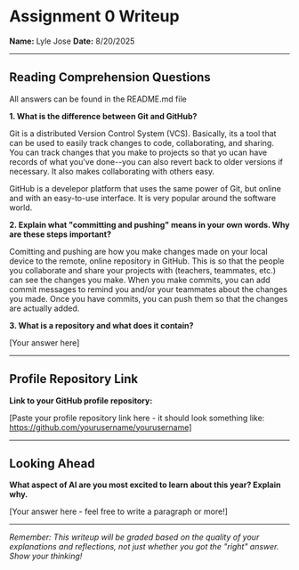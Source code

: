 # Assignment 0 Writeup

**Name:** Lyle Jose
**Date:** 8/20/2025

---

## Reading Comprehension Questions
All answers can be found in the README.md file

**1. What is the difference between Git and GitHub?**

Git is a distributed Version Control System (VCS). Basically, its a tool that can be used to easily track changes to code, collaborating, and sharing. You can track changes that you make to projects so that yo ucan have records of what you've done--you can also revert back to older versions if necessary. It also makes collaborating with others easy.

GitHub is a develepor platform that uses the same power of Git, but online and with an easy-to-use interface. It is very popular around the software world.

**2. Explain what "committing and pushing" means in your own words. Why are these steps important?**

Comitting and pushing are how you make changes made on your local device to the remote, online repository in GitHub. This is so that the people you collaborate and share your projects with (teachers, teammates, etc.) can see the changes you make. When you make commits, you can add commit messages to remind you and/or your teammates about the changes you made. Once you have commits, you can push them so that the changes are actually added.

**3. What is a repository and what does it contain?**

[Your answer here]

---

## Profile Repository Link

**Link to your GitHub profile repository:** 

[Paste your profile repository link here - it should look something like: https://github.com/yourusername/yourusername]

---

## Looking Ahead

**What aspect of AI are you most excited to learn about this year? Explain why.**

[Your answer here - feel free to write a paragraph or more!]

---

*Remember: This writeup will be graded based on the quality of your explanations and reflections, not just whether you got the "right" answer. Show your thinking!*
